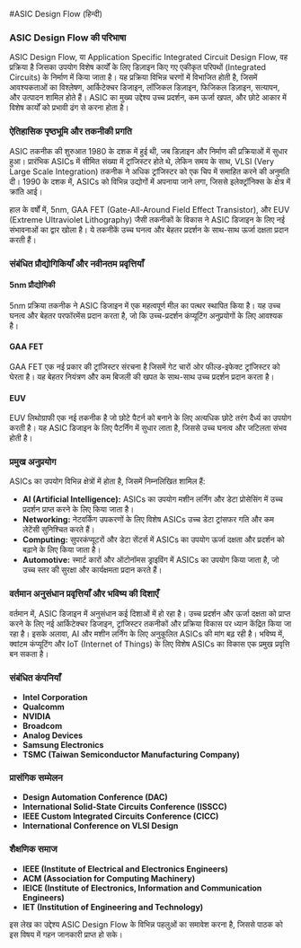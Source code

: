 #ASIC Design Flow (हिन्दी)

### ASIC Design Flow की परिभाषा
ASIC Design Flow, या Application Specific Integrated Circuit Design Flow, वह प्रक्रिया है जिसका उपयोग विशेष कार्यों के लिए डिज़ाइन किए गए एकीकृत परिपथों (Integrated Circuits) के निर्माण में किया जाता है। यह प्रक्रिया विभिन्न चरणों में विभाजित होती है, जिसमें आवश्यकताओं का विश्लेषण, आर्किटेक्चर डिजाइन, लॉजिकल डिज़ाइन, फिजिकल डिज़ाइन, सत्यापन, और उत्पादन शामिल होते हैं। ASIC का मुख्य उद्देश्य उच्च प्रदर्शन, कम ऊर्जा खपत, और छोटे आकार में विशेष कार्यों को प्रभावी ढंग से करना होता है।

### ऐतिहासिक पृष्ठभूमि और तकनीकी प्रगति
ASIC तकनीक की शुरुआत 1980 के दशक में हुई थी, जब डिज़ाइन और निर्माण की प्रक्रियाओं में सुधार हुआ। प्रारंभिक ASICs में सीमित संख्या में ट्रांजिस्टर होते थे, लेकिन समय के साथ, VLSI (Very Large Scale Integration) तकनीक ने अधिक ट्रांजिस्टर को एक चिप में समाहित करने की अनुमति दी। 1990 के दशक में, ASICs को विभिन्न उद्योगों में अपनाया जाने लगा, जिससे इलेक्ट्रॉनिक्स के क्षेत्र में क्रांति आई। 

हाल के वर्षों में, 5nm, GAA FET (Gate-All-Around Field Effect Transistor), और EUV (Extreme Ultraviolet Lithography) जैसी तकनीकों के विकास ने ASIC डिजाइन के लिए नई संभावनाओं का द्वार खोला है। ये तकनीकें उच्च घनत्व और बेहतर प्रदर्शन के साथ-साथ ऊर्जा दक्षता प्रदान करती हैं।

### संबंधित प्रौद्योगिकियाँ और नवीनतम प्रवृत्तियाँ
#### 5nm प्रौद्योगिकी
5nm प्रक्रिया तकनीक ने ASIC डिजाइन में एक महत्वपूर्ण मील का पत्थर स्थापित किया है। यह उच्च घनत्व और बेहतर परफॉरमेंस प्रदान करता है, जो कि उच्च-प्रदर्शन कंप्यूटिंग अनुप्रयोगों के लिए आवश्यक है।

#### GAA FET
GAA FET एक नई प्रकार की ट्रांजिस्टर संरचना है जिसमें गेट चारों ओर फील्ड-इफेक्ट ट्रांजिस्टर को घेरता है। यह बेहतर नियंत्रण और कम बिजली की खपत के साथ-साथ उच्च प्रदर्शन प्रदान करता है।

#### EUV
EUV लिथोग्राफी एक नई तकनीक है जो छोटे पैटर्न को बनाने के लिए अत्यधिक छोटे तरंग दैर्ध्य का उपयोग करती है। यह ASIC डिजाइन के लिए पैटर्निंग में सुधार लाता है, जिससे उच्च घनत्व और जटिलता संभव होती है।

### प्रमुख अनुप्रयोग
ASICs का उपयोग विभिन्न क्षेत्रों में होता है, जिसमें निम्नलिखित शामिल हैं:

- **AI (Artificial Intelligence):** ASICs का उपयोग मशीन लर्निंग और डेटा प्रोसेसिंग में उच्च प्रदर्शन प्राप्त करने के लिए किया जाता है।
- **Networking:** नेटवर्किंग उपकरणों के लिए विशेष ASICs उच्च डेटा ट्रांसफर गति और कम लेटेंसी सुनिश्चित करते हैं।
- **Computing:** सुपरकंप्यूटरों और डेटा सेंटर्स में ASICs का उपयोग ऊर्जा दक्षता और प्रदर्शन को बढ़ाने के लिए किया जाता है।
- **Automotive:** स्मार्ट कारों और ऑटोनॉमस ड्राइविंग में ASICs का उपयोग किया जाता है, जो उच्च स्तर की सुरक्षा और कार्यक्षमता प्रदान करते हैं।

### वर्तमान अनुसंधान प्रवृत्तियाँ और भविष्य की दिशाएँ
वर्तमान में, ASIC डिजाइन में अनुसंधान कई दिशाओं में हो रहा है। उच्च प्रदर्शन और ऊर्जा दक्षता को प्राप्त करने के लिए नई आर्किटेक्चर डिजाइन, ट्रांजिस्टर तकनीकों और प्रक्रिया विकास पर ध्यान केंद्रित किया जा रहा है। इसके अलावा, AI और मशीन लर्निंग के लिए अनुकूलित ASICs की मांग बढ़ रही है। भविष्य में, क्वांटम कंप्यूटिंग और IoT (Internet of Things) के लिए विशेष ASICs का विकास एक प्रमुख प्रवृत्ति बन सकता है।

### संबंधित कंपनियाँ
- **Intel Corporation**
- **Qualcomm**
- **NVIDIA**
- **Broadcom**
- **Analog Devices**
- **Samsung Electronics**
- **TSMC (Taiwan Semiconductor Manufacturing Company)**

### प्रासंगिक सम्मेलन
- **Design Automation Conference (DAC)**
- **International Solid-State Circuits Conference (ISSCC)**
- **IEEE Custom Integrated Circuits Conference (CICC)**
- **International Conference on VLSI Design**

### शैक्षणिक समाज
- **IEEE (Institute of Electrical and Electronics Engineers)**
- **ACM (Association for Computing Machinery)**
- **IEICE (Institute of Electronics, Information and Communication Engineers)**
- **IET (Institution of Engineering and Technology)**

इस लेख का उद्देश्य ASIC Design Flow के विभिन्न पहलुओं का समावेश करना है, जिससे पाठक को इस विषय में गहन जानकारी प्राप्त हो सके।